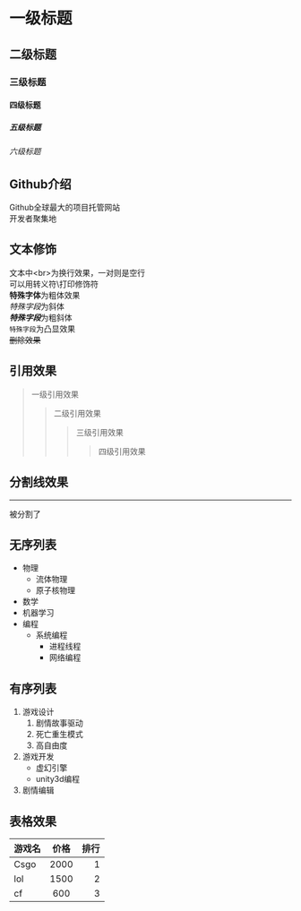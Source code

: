 # 一级标题
## 二级标题
### 三级标题
#### 四级标题
##### 五级标题
###### 六级标题

## Github介绍
  
  Github全球最大的项目托管网站<br>开发者聚集地

## 文本修饰

  文本中\<br\>为换行效果，一对则是空行<br>
  可以用转义符\\打印修饰符<br>
  **特殊字体**为粗体效果<br>
  *特殊字段*为斜体<br>
  ***特殊字段***为粗斜体<br>
  `特殊字段`为凸显效果<br>
  ~~删除效果~~<br>

## 引用效果

> 一级引用效果
>> 二级引用效果
>>> 三级引用效果
>>>> 四级引用效果
  
## 分割线效果<br>
---
  被分割了

## 无序列表
* 物理
  * 流体物理
  * 原子核物理
* 数学
* 机器学习
* 编程
  * 系统编程
    * 进程线程
    * 网络编程
## 有序列表

1. 游戏设计
   1. 剧情故事驱动
   2. 死亡重生模式
   3. 高自由度
2. 游戏开发
   * 虚幻引擎
   * unity3d编程
3. 剧情编辑

## 表格效果

游戏名|价格|排行
--|:--:|--:
Csgo|2000|1
lol|1500|2
cf|600|3





